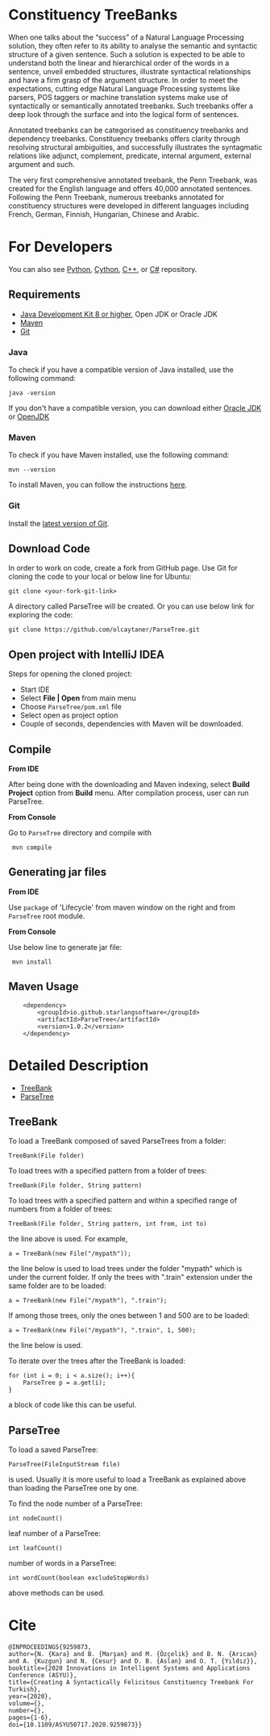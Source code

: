 Constituency TreeBanks
============

When one talks about the “success” of a Natural Language Processing solution, they often refer to its ability to analyse the semantic and syntactic structure of a given sentence. Such a solution is expected to be able to understand both the linear and hierarchical order of the words in a sentence, unveil embedded structures, illustrate syntactical relationships and have a firm grasp of the argument structure. In order to meet the expectations, cutting edge Natural Language Processing systems like parsers, POS taggers or machine translation systems make use of syntactically or semantically annotated treebanks. Such treebanks offer a deep look through the surface and into the logical form of sentences.

Annotated treebanks can be categorised as constituency treebanks and dependency treebanks. Constituency treebanks offers clarity through resolving structural ambiguities, and successfully illustrates the syntagmatic relations like adjunct, complement, predicate, internal argument, external argument and such. 

The very first comprehensive annotated treebank, the Penn Treebank, was created for the English language and offers 40,000 annotated sentences. Following the Penn Treebank, numerous treebanks annotated for constituency structures were developed in different languages including French, German, Finnish, Hungarian, Chinese and Arabic.

For Developers
============

You can also see [Python](https://github.com/starlangsoftware/ParseTree-Py), [Cython](https://github.com/starlangsoftware/ParseTree-Cy), [C++](https://github.com/starlangsoftware/ParseTree-CPP), or [C#](https://github.com/starlangsoftware/ParseTree-CS) repository.

## Requirements

* [Java Development Kit 8 or higher](#java), Open JDK or Oracle JDK
* [Maven](#maven)
* [Git](#git)

### Java 

To check if you have a compatible version of Java installed, use the following command:

    java -version
    
If you don't have a compatible version, you can download either [Oracle JDK](https://www.oracle.com/technetwork/java/javase/downloads/jdk8-downloads-2133151.html) or [OpenJDK](https://openjdk.java.net/install/)    

### Maven
To check if you have Maven installed, use the following command:

    mvn --version
    
To install Maven, you can follow the instructions [here](https://maven.apache.org/install.html).      

### Git

Install the [latest version of Git](https://git-scm.com/book/en/v2/Getting-Started-Installing-Git).

## Download Code

In order to work on code, create a fork from GitHub page. 
Use Git for cloning the code to your local or below line for Ubuntu:

	git clone <your-fork-git-link>

A directory called ParseTree will be created. Or you can use below link for exploring the code:

	git clone https://github.com/olcaytaner/ParseTree.git

## Open project with IntelliJ IDEA

Steps for opening the cloned project:

* Start IDE
* Select **File | Open** from main menu
* Choose `ParseTree/pom.xml` file
* Select open as project option
* Couple of seconds, dependencies with Maven will be downloaded. 


## Compile

**From IDE**

After being done with the downloading and Maven indexing, select **Build Project** option from **Build** menu. After compilation process, user can run ParseTree.

**From Console**

Go to `ParseTree` directory and compile with 

     mvn compile 

## Generating jar files

**From IDE**

Use `package` of 'Lifecycle' from maven window on the right and from `ParseTree` root module.

**From Console**

Use below line to generate jar file:

     mvn install

## Maven Usage

        <dependency>
            <groupId>io.github.starlangsoftware</groupId>
            <artifactId>ParseTree</artifactId>
            <version>1.0.2</version>
        </dependency>

Detailed Description
============

+ [TreeBank](#treebank)
+ [ParseTree](#parsetree)

## TreeBank

To load a TreeBank composed of saved ParseTrees from a folder:

	TreeBank(File folder)

To load trees with a specified pattern from a folder of trees: 

	TreeBank(File folder, String pattern)
	
To load trees with a specified pattern and within a specified range of numbers from a folder of trees:

	TreeBank(File folder, String pattern, int from, int to)
	
the line above is used. For example,

	a = TreeBank(new File("/mypath"));

the line below is used to load trees under the folder "mypath" which is under the current folder. If only the trees with ".train" extension under the same folder are to be loaded:

	a = TreeBank(new File("/mypath"), ".train");

If among those trees, only the ones between 1 and 500 are to be loaded:

	a = TreeBank(new File("/mypath"), ".train", 1, 500);

the line below is used. 

To iterate over the trees after the TreeBank is loaded:

	for (int i = 0; i < a.size(); i++){
		ParseTree p = a.get(i);
	}
	
a block of code like this can be useful.

## ParseTree

To load a saved ParseTree:

	ParseTree(FileInputStream file)
	
is used. Usually it is more useful to load a TreeBank as explained above than loading the ParseTree one by one.

To find the node number of a ParseTree:

	int nodeCount()
	
leaf number of a ParseTree:

	int leafCount()
	
number of words in a ParseTree:

	int wordCount(boolean excludeStopWords)
	
above methods can be used.

# Cite

	@INPROCEEDINGS{9259873,
  	author={N. {Kara} and B. {Marşan} and M. {Özçelik} and B. N. {Arıcan} and A. {Kuzgun} and N. {Cesur} and D. B. {Aslan} and O. T. {Yıldız}},
  	booktitle={2020 Innovations in Intelligent Systems and Applications Conference (ASYU)}, 
  	title={Creating A Syntactically Felicitous Constituency Treebank For Turkish}, 
  	year={2020},
  	volume={},
  	number={},
  	pages={1-6},
  	doi={10.1109/ASYU50717.2020.9259873}}
